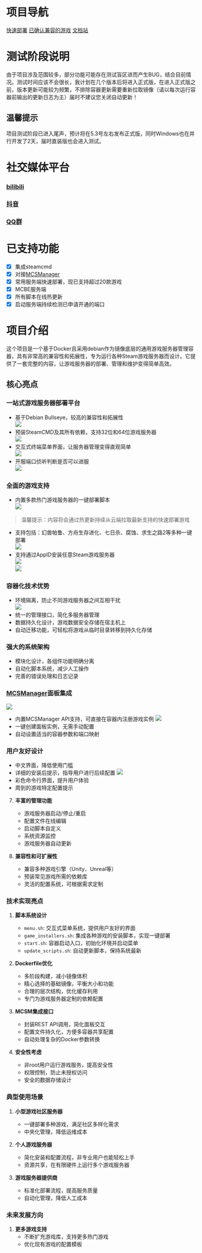 # 项目导航
   [快速部署](https://github.com/yxsj245/gameserver_container/blob/main/%E5%BF%AB%E9%80%9F%E5%85%A5%E9%97%A8.md)
   [已确认兼容的游戏](https://github.com/yxsj245/gameserver_container/blob/main/已确认兼容的游戏.md)
   [文档站](http://blogpage.xiaozhuhouses.asia/html4/index.html#/)

# 测试阶段说明
由于项目涉及范围较多，部分功能可能存在测试盲区进而产生BUG，结合目前情况。测试时间应该不会很长，我计划在几个版本后将进入正式版，在进入正式版之前，版本更新可能较为频繁，不排除容器更新需要重新拉取镜像（请以每次运行容器前输出的更新日志为主）届时不建议您关闭自动更新！
## 温馨提示
项目测试阶段已进入尾声，预计将在5.3号左右发布正式版，同时Windows也在并行开发了2天，届时直装版也会进入测试。

# 社交媒体平台
### [bilibili](https://www.bilibili.com/video/BV1YiLqz7EVX/)
### [抖音](https://v.douyin.com/XVMwsSjymZg/)
### [QQ群](https://qm.qq.com/q/iFTPvgcfDO)

# 已支持功能
- [x] 集成steamcmd
- [x] 对接[MCSManager](https://www.mcsmanager.com/)
- [x] 常用服务端快速部署，现已支持超过20款游戏
- [x] MCBE服务端
- [x] 所有脚本在线热更新
- [x] 启动服务端持续检测已申请开通的端口

# 项目介绍

这个项目是一个基于Docker且采用debian作为镜像底层的通用游戏服务器管理容器，具有非常高的兼容性和拓展性，专为运行各种Steam游戏服务器而设计。它提供了一套完整的内容，让游戏服务器的部署、管理和维护变得简单高效。

## 核心亮点

### 一站式游戏服务器部署平台
- 基于Debian Bullseye，较高的兼容性和拓展性 \
![](https://th.bing.com/th/id/OIP.GOEUYPz3zTEbVPuOsxc1gAHaEo?rs=1&pid=ImgDetMain)
- 预装SteamCMD及其所有依赖，支持32位和64位游戏服务器 \
![](https://th.bing.com/th/id/OIP.C52cJ46FbMs9L8otALrBRwHaEK?rs=1&pid=ImgDetMain)
- 交互式终端菜单界面，让服务器管理变得直观简单 \
![](https://pic1.imgdb.cn/item/680c3ed658cb8da5c8ce146f.png)
- 开服端口侦听判断是否可以进服 \
![](https://pic1.imgdb.cn/item/680c3f9e58cb8da5c8ce14b5.png)
### 全面的游戏支持
- 内置多款热门游戏服务器的一键部署脚本 \
![](https://pic1.imgdb.cn/item/680c424658cb8da5c8ce1564.png)
> 温馨提示：内容将会通过热更新持续从云端拉取最新支持的快速部署游戏
- 支持包括：幻兽帕鲁、方舟生存进化、七日杀、腐蚀、求生之路2等多种一键部署 \
![](https://pic1.imgdb.cn/item/680c435458cb8da5c8ce15a1.png)
- 支持通过AppID安装任意Steam游戏服务器 \
![](https://pic1.imgdb.cn/item/680c43ff58cb8da5c8ce15cb.png) \
![](https://pic1.imgdb.cn/item/680c443058cb8da5c8ce15d5.png)
### 容器化技术优势
- 环境隔离，防止不同游戏服务器之间互相干扰 \
![](https://pic1.imgdb.cn/item/680c454258cb8da5c8ce161f.png)
- 统一的管理接口，简化多服务器管理
- 数据持久化设计，游戏数据安全存储在宿主机上
- 自动迁移功能，可轻松将游戏从临时目录转移到持久化存储

### 强大的系统架构
   - 模块化设计，各组件功能明确分离
   - 自动化脚本系统，减少人工操作
   - 完善的错误处理和日志记录

### [MCSManager](https://www.mcsmanager.com/)面板集成
![](https://www.mcsmanager.com/static/media/zh-console-page.04ad38056ab0c9a55c31.png)
   - 内置MCSManager API支持，可直接在容器内注册游戏实例
![](https://pic1.imgdb.cn/item/680c468258cb8da5c8ce167a.png)
   - 一键创建面板实例，无需手动配置
   - 自动设置适当的容器参数和端口映射

### 用户友好设计
   - 中文界面，降低使用门槛
   - 详细的安装后提示，指导用户进行后续配置
![](https://pic1.imgdb.cn/item/680c49cd58cb8da5c8ce179f.png)
   - 彩色命令行界面，提升用户体验
   - 周到的游戏特定配置提示

7. **丰富的管理功能**
   - 游戏服务器启动/停止/重启
   - 配置文件在线编辑
   - 启动脚本自定义
   - 系统资源监控
   - 游戏服务器自动更新

8. **兼容性和可扩展性**
   - 兼容多种游戏引擎（Unity、Unreal等）
   - 预装常见游戏所需的依赖库
   - 灵活的配置系统，可根据需求定制

### 技术实现亮点

1. **脚本系统设计**
   - `menu.sh`: 交互式菜单系统，提供用户友好的界面
   - `game_installers.sh`: 集成各种游戏的安装脚本，实现一键部署
   - `start.sh`: 容器启动入口，初始化环境并启动菜单
   - `update_scripts.sh`: 自动更新脚本，保持系统最新

2. **Dockerfile优化**
   - 多阶段构建，减小镜像体积
   - 精心选择的基础镜像，平衡大小和功能
   - 合理的层次结构，优化缓存利用
   - 专门为游戏服务器定制的依赖配置

3. **MCSM集成接口**
   - 封装REST API调用，简化面板交互
   - 配置文件持久化，方便多容器共享配置
   - 自动处理复杂的Docker参数转换

4. **安全性考虑**
   - 非root用户运行游戏服务，提高安全性
   - 权限控制，防止未授权访问
   - 安全的数据存储设计

### 典型使用场景

1. **小型游戏社区服务器**
   - 一键部署多种游戏，满足社区多样化需求
   - 中央化管理，降低运维成本

2. **个人游戏服务器**
   - 简化安装和配置流程，非专业用户也能轻松上手
   - 资源共享，在有限硬件上运行多个游戏服务器

3. **游戏服务器提供商**
   - 标准化部署流程，提高服务质量
   - 自动化管理，降低人工成本

### 未来发展方向

1. **更多游戏支持**
   - 不断扩充游戏库，支持更多热门游戏
   - 优化现有游戏的配置模板
